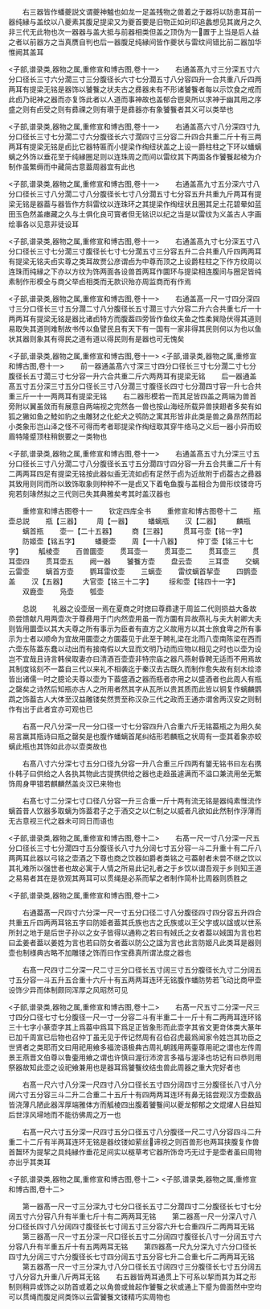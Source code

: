 <!-- { "loadSidebar": true } -->
　　右三器皆作蟠夔説文谓夔神魖也如龙一足盖残物之兽着之于器将以防患耳前一器纯縁与盖纹以八夔素其腹足提梁又为夔首要是旧物正如刓印追蠡想见其嵗月之久非三代无此物也次一器器与盖大抵与前器相类但盖之顶伪为一置于上当是后人益之者以前器方之当真赝自判也后一器腹足纯縁间皆作夔状与雷纹间错比前二器加华惟阙其盖耳

<子部,谱录类,器物之属,重修宣和博古图,卷十一>
　　右通盖髙九寸三分深五寸六分口径长三寸六分濶三寸三分腹径长六寸七分濶五寸八分容四升一合共重八斤四两两耳有提梁无铭是器饰以饕餮之状夫古之彞器未有不形诸饕餮者每以示饮食之戒而此卣乃祀神之器而亦复饰此者以人道而事神故也盖郁合鬯臭所以求神于幽其用之序盛之则有卣受之则有彞祼之则有瓉于是彞器亦有象饕餮者其义可以类举也

<子部,谱录类,器物之属,重修宣和博古图,卷十一>
　　右通盖髙六寸八分深四寸九分口径长三寸七分濶二寸六分腹径长六寸濶四寸三分容二升四合共重二斤十有三两两耳有提梁无铭是卣比它器特匾而小提梁作绹纽状盖之上设一爵柱柱之下环以蟠螭螭之外饰以垂花至于纯縁圈足则以连珠周之而间以雷纹其下两面各作饕餮起棱为介制作虽繁缛而中藏简古意葢周器宜有此也

<子部,谱录类,器物之属,重修宣和博古图,卷十一>
　　右通盖髙九寸五分深六寸八分口径长三寸八分濶二寸八分腹径长七寸八分濶五寸七分容五升共重九斤两耳有提梁无铭是器葢与器皆作方斜雷纹以连珠环之其提梁作绹纽状且圈其足土花碧晕如蓝田玉色然盖瘗藏之久与土俱化良可寳者但无铭识以纪之当是以雷纹为义盖古人字画绘事各以见意非徒设耳

<子部,谱录类,器物之属,重修宣和博古图,卷十一>
　　右通盖髙九寸七分深五寸八分口径长三寸七分濶三寸腹径长七寸七分濶五寸三分容五升二合共重八斤四两两耳有提梁无铭夫卣实尊之类耳故贾公彦谓卣为中尊而顶之上设爵柱柱之下作方纹周以连珠而纯縁之下亦以方纹为饰两面各设兽首两耳作圜环与提梁相连腹间与圈足皆纯素制作形模全与商父举卣相类而无款识殆亦周监商而有作焉

<子部,谱录类,器物之属,重修宣和博古图,卷十一>
　　右通盖髙一尺一寸四分深四寸三分口径长三寸五分濶二寸八分腹径长五寸濶三寸六分容二升六合共重七斤一十两两耳有提梁无铭是器比诸卣特方而腹葢四旁皆作鱼纹夫鱼之性柔巽隐伏得其道则易取失其道则难制故书传以鱼譬民且有天下有一国有一家非得其民则何以为也以鱼状其器则象其有得民之道有道以得民则有是器也可无愧矣

<子部,谱录类,器物之属,重修宣和博古图,卷十一>
<子部,谱录类,器物之属,重修宣和博古图,卷十一>
　　前一器通盖髙六寸深三寸四分口径长三寸七分濶二寸七分腹径长五寸濶三寸七分容一升六合共重二斤六两两耳有提梁无铭
　　后一器通盖髙五寸五分深三寸五分口径长三寸八分濶三寸腹径长四寸七分濶四寸容一升七合共重三斤一十一两两耳有提梁无铭
　　右二器形模若一而其足皆四盖之两端为兽首旁附以翼虽敛而有展意自两端视之完然各一兽也按山海经所载异兽挟翅者多矣有如狐之獙如鱼之鯥如豹之虫雕犲之化蛇犬之鸮防之寓其形皆非此类是兽之鼻昂然而起小类象形岂山泽之怪不可得而考者耶提梁作绹纽取其穿牛络马之义后一器小异而蛟眉特隆蹙顶柱稍鋭要之一类物也

<子部,谱录类,器物之属,重修宣和博古图,卷十一>
　　右通盖髙五寸九分深三寸五分口径长三寸八分濶二寸八分腹径长五寸五分濶四寸四分容一升五合共重二斤十有二两两耳四足有提梁无铭按此器似盉无流如卣有足然于卣为近故附于卣葢古之彞器其致用则同而所以致饰取象则种种不一是卣又下着龟鱼腹与盖相合为兽形纹镂竒巧宛若刻瑑然拟之三代则已失其典雅矣考其时盖汉器也

　　重修宣和博古图卷十一
　　钦定四库全书
　　重修宣和博古图卷十二
　　瓶壶总説
　　瓶【三器】
　　周【一器】
　　蟠螭瓶
　　汉【二器】
　　麟瓶
　　螭首瓶
　　壶一【二十五器】
　　商【三器】
　　贯耳弓壶【铭一字】
　　防姬壶【铭五字】
　　蟠夔壶
　　周【一十八器】
　　仲丁壶【铭三十七字】
　　觚棱壶
　　百兽圜壶
　　贯耳壶一
　　贯耳壶二
　　贯耳壶三
　　贯耳壶四
　　贯耳壶五
　　阙一器
　　饕餮方壶
　　盘云壶
　　三耳壶
　　交螭云雷壶
　　螭首方壶
　　鹦耳雷纹壶
　　三螭壶
　　雷纹螭首挈壶
　　四鹦壶盖
　　汉【五器】
　　大官壶【铭三十二字】
　　绥和壶【铭四十一字】
　　双鹿壶
　　凫壶
　　瓠壶

　　总説
　　礼器之设壶居一焉在夏商之时揔曰尊彞逮于周监二代则损益大备故烝尝馈献凡用两壶次于尊彞用于门内然壶用虽一而方圜有异故燕礼与夫大射卿大夫则皆用圜壶以其大夫尊之所有事示为臣者有直方之义故用方以其士旅食卑之所有事示为士者以顺命为宜故用圜壶之方圜葢见于此至于聘礼梁在北而八壶南陈梁在西而六壶东陈葢东蠢以动出而有接南假以大显而文明乃动而应物以相见之时也以壶为设岂不宜哉且诗言韩侯取妻亦曰清酒百壶壶非特宗庙之器凡燕射昏聘无适而不用焉故其制度铭刻不一葢自三代以来礼不相袭迄于秦汉去古既久而制作愈失故有刻木绘漆皆出诸儒一时之臆论夫尊以壶为下葢盛酒之器而瓶者亦用之以盛酒者也此周人有瓶之罄矣之诗然后知瓶亦古人之所用者然其字从瓦所以贵其质而此皆以铜复作螭麟鹦鹉之饰葢古人大体至汉益雕镂矣然贾至称汉杂三代之政而王通亦谓舍两汉安之则制作有出于此者宜亦可观也已



　　右髙一尺八分深一尺一分口径一寸七分容四升八合重六斤无铭葢瓶之为用久矣易言羸其瓶诗曰瓶之罄矣是也腹作蟠螭首尾纠结形若麟瓶之状周有一壶其着象亦蛟螭此瓶也其饰如此亦以壶类故也

　　右髙八寸六分深七寸五分口径九分容一升八合重三斤四两有鋬无铭书曰左右携仆韩子曰供给之人各执其物此古提携供给之器也走趋虽遽满而不溢口兼流用坐无繁饰周身甲错若麒麟然盖炎汉已来物也

　　右髙七寸二分深七寸口径八分容一升三合重一斤十两有流无铭是器纯素惟流作螭首昔人饮器多取螭为饰葢君子之于酒交之以仁制之以威者凡欲如此然制作浮薄而无古意视三代之器未可同日而语也

<子部,谱录类,器物之属,重修宣和博古图,卷十二>
　　右髙一尺一寸八分深一尺五分口径长三寸七分濶四寸五分腹径长八寸九分阔七寸五分容一斗二升重十有二斤八两两耳此器以弓铭之壶酒之下尊也商之饮器如爵者类铭之弓葢射者未尝不继之饮以其礼难所以强世者也故必寓于人情之所易此记礼者之于乡饮以谓吾观于乡则知王道之易易者其在是欤观其两耳可以贯绳是必系而挈之者制作简朴比周器则质胜之

<子部,谱录类,器物之属,重修宣和博古图,卷十二>

　　右通葢髙一尺四寸六分深一尺一寸五分口径二寸八分腹径四寸四分容五升四合共重五斤四两两耳铭五字曰防姬者葢其氏族也古之氏族或以王父字或以諡或以世系所封之地于是后世子孙以之女子皆得以通称之若曰有娀氏之女者葢以娀国为言也若曰孟姜者葢以姜姓为言也若曰防女者葢以防公之諡为言也此言防姬凡此类耳是器则壶也制様典古略不加雕镂之饰而曰作宝彞真所谓法度之器也

　　右髙一尺四寸二分深一尺二寸三分口径长五寸阔三寸五分腹径长九寸二分阔五寸五分容一斗五升五合重十六斤十有五两两耳连环无铭腹作蟠防势若飞动比商甲壶设饰少异而体制颇同浑厚之风昭然可见

<子部,谱录类,器物之属,重修宣和博古图,卷十二>
　　右髙一尺五寸二分深一尺三寸四分口径七寸七分腹径一尺一寸一分容二斗有半重二十一斤十有二两两耳连环铭三十七字小篆壶字其上爲葢中爲耳下爲足正皆象形而此壶字其省文更竒体类大篆年已加千周宣已后物也召仲丁虽无见于传记然周有召伯召虎最爲闻家令姓岂其功臣之世贤者之类耶而文曰用祀用飨多福滂语极典古周礼朝践用两壷尊用祀之谓也左传周景王燕晋文伯尊以鲁壷用飨之谓也许慎曰渥衍沛滂言多福与渥泽也坊记有曰恭则用祭器故知此壶之设祀飨兼用也是器耳爲饕餮纹结虫兽此周器之重大完好者也

　　右髙一尺六寸八分深一尺四寸八分口径长五寸四分阔四寸三分腹径长八寸八分阔六寸五分容三斗二升二合重二十五斤十有四两两耳连环有鼻无铭尝观汉方壶数品皆浇薄凡陋此器浑厚端雅体方而觚棱四出腹着饕餮间以夔龙郁郁之文焜燿人目益知后世淳风埽地而不能彷佛周之万一也

　　右髙一尺六寸五分深一尺四寸五分口径五寸八分腹径一尺二寸八分容四斗二升重二十二斤有半两耳连环无铭是器纹镂如萦丝谛视之则百兽形也两耳挟腹复作兽首齧环为提挈之具纯縁作垂花足间实以穟草考它器所饰竒巧无过于是壶者虽曰周物亦出乎其类耳

<子部,谱录类,器物之属,重修宣和博古图,卷十二>
<子部,谱录类,器物之属,重修宣和博古图,卷十二>

　　第一器髙一尺一寸三分深九寸七分口径长五寸二分濶四寸二分腹径长七寸七分阔五寸六分容八升有半重七斤十有二两两耳无铭
　　第二器髙一尺一分深八寸八分口径长四寸八分阔四寸腹径长七寸阔五寸三分容六升七合重四斤二两两耳无铭
　　第三器髙一尺一寸五分深一尺口径长五寸二分阔四寸腹径长八寸一分阔五寸六分容八升有半重五斤十有五两两耳无铭
　　第四器髙一尺九分深九寸六分口径长四寸九分阔三寸六分腹径长七寸四分阔五寸五分容七升二合重七斤二两两耳无铭
　　第五器髙一尺一寸三分深九寸八分口径长五寸阔四寸三分腹径长七寸五分阔五寸八分容九升重八斤两耳无铭
　　右五器皆两耳通贯上下可系以挈而其为耳之形制则稍异或饰之以防首或着之以角兽或耸起作饕餮之状或通上下蹙为兽面然中空均可以贯绳而腹足间类饰以云雷饕餮文镂精巧实周物也

